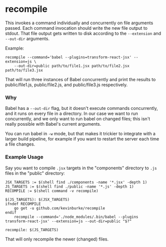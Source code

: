 # recompile

This invokes a command individually and concurrently on file arguments passed.
Each command invocation should write the new file output to stdout. That file
output gets written to disk according to the `--extension` and `--out-dir`
arguments.

Example:

```
recompile --command='babel --plugins=transform-react-jsx' --extension=js \
    --out-dir=public path/to/file1.jsx path/to/file2.jsx path/to/file3.jsx
```

That will run three instances of Babel concurrently and print the results to
public/file1.js, public/file2.js, and public/file3.js respectively.

### Why

Babel has a `--out-dir` flag, but it doesn't execute commands concurrently, and
it runs on every file in a directory. In our case we want to run concurrently,
and we only want to run babel on changed files; this isn't really possible with
Babel's current arguments.

You can run babel in `-w` mode, but that makes it trickier to integrate with
a larger build pipeline, for example if you want to restart the server each
time a file changes.

### Example Usage

Say you want to compile `.jsx` targets in the "components" directory to `.js`
files in the "public" directory:

```
JSX_TARGETS := $(shell find ./components -name '*.jsx' -depth 1)
JS_TARGETS := $(shell find ./public -name '*.js' -depth 1)
RECOMPILE := $(shell command -v recompile)

$(JS_TARGETS): $(JSX_TARGETS)
ifndef RECOMPILE
	go get -u github.com/kevinburke/recompile
endif
	recompile --command='./node_modules/.bin/babel --plugins transform-react-jsx' --extension=js --out-dir=public "$?"

recompile: $(JS_TARGETS)
```

That will only recompile the newer (changed) files.
